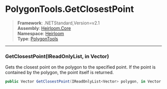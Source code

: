 # PolygonTools.GetClosestPoint

> **Framework**: .NETStandard,Version=v2.1  
> **Assembly**: [Heirloom.Core][0]  
> **Namespace**: [Heirloom][0]  
> **Type**: [PolygonTools][1]  

--------------------------------------------------------------------------------

### GetClosestPoint(IReadOnlyList<Vector>, in Vector)

Gets the closest point on the polygon to the specified point. If the point is contained by the polygon, the point itself is returned.

```cs
public Vector GetClosestPoint(IReadOnlyList<Vector> polygon, in Vector point)
```

[0]: ..\Heirloom.Core.md
[1]: Heirloom.PolygonTools.md
